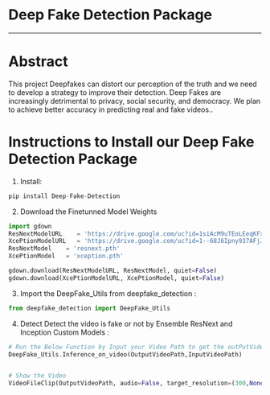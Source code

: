 
 

<h1 color="green"><b>Deep Fake Detection Package</b></h1>

---

<h1 color="green"><b>Abstract</b></h1>
<p>This project Deepfakes can distort our perception of the truth and we need to develop a strategy to improve their detection. Deep Fakes are increasingly detrimental to privacy, social security, and democracy. We plan to achieve better accuracy in predicting real and fake videos..</p>


<h1 color="green"><b>Instructions to Install our Deep Fake Detection Package</b></h1>


1. Install:

```python
pip install Deep-Fake-Detection
```

2. Download the Finetunned Model Weights

```python
import gdown
ResNextModelURL    = 'https://drive.google.com/uc?id=1siAcM9uTEoLEeqKFxq5h-hjs4NoHS0SU'
XcePtionModelURL   = 'https://drive.google.com/uc?id=1--68J6Ipny937AFjJ_AKjhFXFnvnGecV'
ResNextModel    = 'resnext.pth'
XcePtionModel   = 'xception.pth'

gdown.download(ResNextModelURL, ResNextModel, quiet=False)
gdown.download(XcePtionModelURL, XcePtionModel, quiet=False)
```
3. Import the DeepFake_Utils from deepfake_detection :

```python
from deepfake_detection import DeepFake_Utils
```

4. Detect Detect the video is fake or not by Ensemble ResNext and Inception Custom Models :

```python
# Run the Below Function by Input your Video Path to get the outPutVideo with Label Fake on Real on it
DeepFake_Utils.Inference_on_video(OutputVideoPath,InputVideoPath)


# Show the Video
VideoFileClip(OutputVideoPath, audio=False, target_resolution=(300,None)).ipython_display()
```